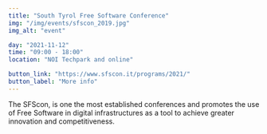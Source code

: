 ```yaml
---
title: "South Tyrol Free Software Conference"
img: "/img/events/sfscon_2019.jpg"
img_alt: "event"

day: "2021-11-12"
time: "09:00 - 18:00"
location: "NOI Techpark and online"

button_link: "https://www.sfscon.it/programs/2021/"
button_label: "More info"
---
```


The SFScon, is one the most established conferences and promotes the use of Free Software in digital infrastructures as a tool to achieve greater innovation and competitiveness.